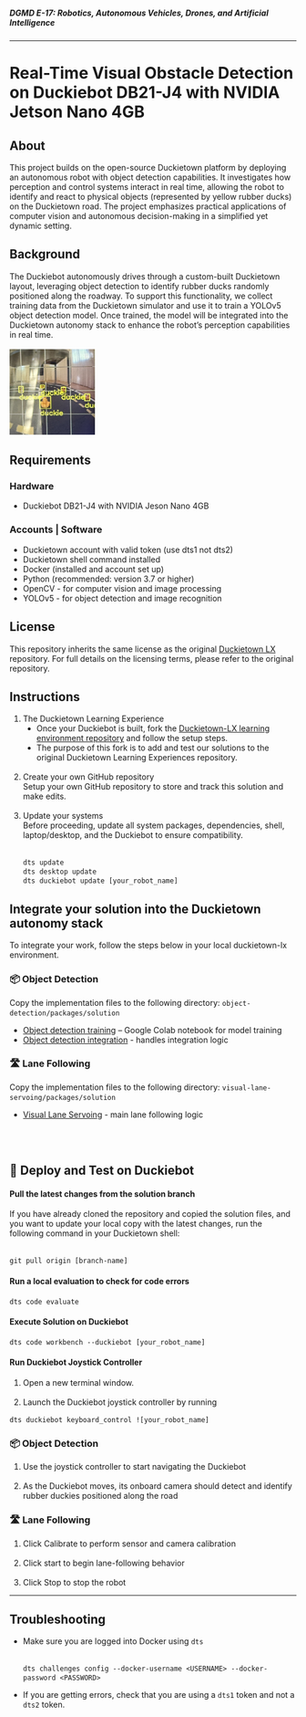 ##### **DGMD E-17: Robotics, Autonomous Vehicles, Drones, and Artificial Intelligence**
---
# Real-Time Visual Obstacle Detection on Duckiebot DB21-J4 with NVIDIA Jetson Nano 4GB


## About
This project builds on the open-source Duckietown platform by deploying an autonomous robot with object detection capabilities. It investigates how perception and control systems interact in real time, allowing the robot to identify and react to physical objects (represented by yellow rubber ducks) on the Duckietown road. The project emphasizes practical applications of computer vision and autonomous decision-making in a simplified yet dynamic setting.

## Background
The Duckiebot autonomously drives through a custom-built Duckietown layout, leveraging object detection to identify rubber ducks randomly positioned along the roadway. To support this functionality, we collect training data from the Duckietown simulator and use it to train a YOLOv5 object detection model. Once trained, the model will be integrated into the Duckietown autonomy stack to enhance the robot’s perception capabilities in real time.<br><br>
<img src="assets/duckiebot.jpg" alt="Duckiebot on track" width="150" height="150"/>

## Requirements
### Hardware ###
<ul>
  <li>Duckiebot DB21-J4 with NVIDIA Jeson Nano 4GB</li>  
</ul>

### Accounts | Software ###
<ul><li>Duckietown account with valid token (use dts1 not dts2)</li>
  <li>Duckietown shell command installed</li>
<li>Docker (installed and account set up)</li>
<li>Python (recommended: version 3.7 or higher)</li>
  <li>OpenCV - for computer vision and image processing</li>
  <li>YOLOv5 - for object detection and image recognition</li>
</ul>

## License
This repository inherits the same license as the original <a href="https://github.com/duckietown/duckietown-lx">Duckietown LX</a> repository.
For full details on the licensing terms, please refer to the original repository.

## Instructions

<ol>
  <li>
    The Duckietown Learning Experience<br>
    <ul style="list-style-type: disc;"><li>
    Once your Duckiebot is built, fork the 
    <a href="https://github.com/duckietown/duckietown-lx">Duckietown-LX learning environment repository</a> and follow the setup steps.
  </li>
    <li>The purpose of this fork is to add and test our solutions to the original Duckietown Learning Experiences repository.</li></ul>
      <br></li>
    
  <li>Create your own GitHub repository<br>
    Setup your own GitHub repository to store and track this solution and make edits. 
  </li><br>
  
  <li>
  Update your systems<br>
  Before proceeding, update all system packages, dependencies, shell, laptop/desktop, and the Duckiebot to ensure compatibility.<br><br>  
  <pre><code>dts update
dts desktop update
dts duckiebot update [your_robot_name]</code></pre>
</li>
  </ol>
  
  ## Integrate your solution into the Duckietown autonomy stack<br>
  To integrate your work, follow the steps below in your local duckietown-lx environment.
  
  ### 📦  Object Detection ###
  Copy the implementation files to the following directory: <code>object-detection/packages/solution</code><br>
  <ul>    
    <li><a href="object-detection/dt_object_detection_training.ipynb">Object detection training</a>  – Google Colab notebook for model training</li>
    <li><a href="object-detection/integration_activity.py">Object detection integration</a> - handles integration logic</li>
  </ul>
  
  ### 🛣️  Lane Following ###
  Copy the implementation files to the following directory: <code>visual-lane-servoing/packages/solution</code><br>  
  <ul>    
    <li><a href="lane-following/visual_servoing_activity.py"">Visual Lane Servoing</a> - main lane following logic</li>
  </ul>
<br><br>

## 🚀 Deploy and Test on Duckiebot ##

#### Pull the latest changes from the solution branch<br>   
  If you have already cloned the repository and copied the solution files, and you want to update your local copy with the latest changes, run the following command in your Duckietown shell:<br><br>
  <pre><code>git pull origin [branch-name]</code></pre>

#### Run a local evaluation to check for code errors
```
dts code evaluate
```
#### Execute Solution on Duckiebot
```
dts code workbench --duckiebot [your_robot_name]
```
#### Run Duckiebot Joystick Controller<br>
<ol><li>Open a new terminal window.</li><br>
<li>Launch the Duckiebot joystick controller by running</li>  
</ol>	

```
dts duckiebot keyboard_control ![your_robot_name]
```
### 📦  Object Detection ### 
<ol><li>Use the joystick controller to start navigating the Duckiebot</li><br>
	<li>As the Duckiebot moves, its onboard camera should detect and identify rubber duckies positioned along the road</li>
</ol>

### 🛣️  Lane Following ###
<ol><li>Click Calibrate to perform sensor and camera calibration</li><br>
<li>Click start to begin lane-following behavior</li><br>
<li>Click Stop to stop the robot</li></ol>

___ 
## Troubleshooting
<ul>
  <li>
    Make sure you are logged into Docker using <code>dts</code><br><br>
    <pre><code>dts challenges config --docker-username &lt;USERNAME&gt; --docker-password &lt;PASSWORD&gt;</code></pre>
  </li>
  <li>
    If you are getting errors, check that you are using a <code>dts1</code> token and not a <code>dts2</code> token.
  </li>
</ul>
